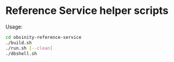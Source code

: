 # Reference Service helper scripts

Usage:
~~~bash
cd obsinity-reference-service
./build.sh
./run.sh [--clean]
./dbshell.sh
~~~
